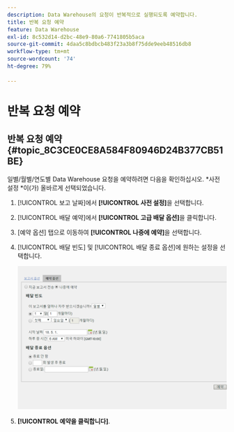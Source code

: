 ```yaml
---
description: Data Warehouse의 요청이 반복적으로 실행되도록 예약합니다.
title: 반복 요청 예약
feature: Data Warehouse
exl-id: 8c532d14-d2bc-48e9-80a6-7741805b5aca
source-git-commit: 4daa5c8bdbcb483f23a3b8f75dde9eeb48516db8
workflow-type: tm+mt
source-wordcount: '74'
ht-degree: 79%

---
```


# 반복 요청 예약

## 반복 요청 예약 {#topic_8C3CE0CE8A584F80946D24B377CB51BE}

일별/월별/연도별 Data Warehouse 요청을 예약하려면 다음을 확인하십시오. &#42;사전 설정 &#42;이(가) 올바르게 선택되었습니다.

1. [!UICONTROL 보고 날짜]에서 **[!UICONTROL 사전 설정]**&#x200B;을 선택합니다.

1. [!UICONTROL 배달 예약]에서 **[!UICONTROL 고급 배달 옵션]**&#x200B;을 클릭합니다.

1. [예약 옵션] 탭으로 이동하여 **[!UICONTROL 나중에 예약]**&#x200B;을 선택합니다.
1. [!UICONTROL 배달 빈도] 및 [!UICONTROL 배달 종료 옵션]에 원하는 설정을 선택합니다.

   ![](assets/dw_schedule.png)

1. **[!UICONTROL 예약을 클릭합니다]**.
